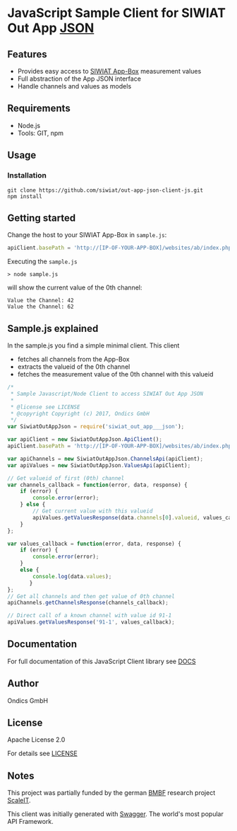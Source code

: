 # JavaScript Sample Client for SIWIAT Out App [JSON](http://siwiat.com/app/view/?appname=json)

## Features

* Provides easy access to [SIWIAT App-Box](http://www.siwiat.com) measurement values
* Full abstraction of the App JSON interface
* Handle channels and values as models

## Requirements

* Node.js
* Tools: GIT, npm

## Usage

### Installation

    git clone https://github.com/siwiat/out-app-json-client-js.git
    npm install
    
## Getting started

Change the host to your SIWIAT App-Box in ```sample.js```:

```javascript
apiClient.basePath = 'http://[IP-OF-YOUR-APP-BOX]/websites/ab/index.php/json/api';
```

Executing the ```sample.js```

    > node sample.js
    
will show the current value of the 0th channel:

    Value the Channel: 42
    Value the Channel: 62

    
## Sample.js explained

In the sample.js you find a simple minimal client. This client

* fetches all channels from the App-Box
* extracts the valueid of the 0th channel
* fetches the measurement value of the 0th channel with this valueid

```javascript
/*
 * Sample Javascript/Node Client to access SIWIAT Out App JSON
 *
 * @license see LICENSE
 * @copyright Copyright (c) 2017, Ondics GmbH
 */
var SiwiatOutAppJson = require('siwiat_out_app___json');

var apiClient = new SiwiatOutAppJson.ApiClient();
apiClient.basePath = 'http://[IP-OF-YOUR-APP-BOX]/websites/ab/index.php/json/api';

var apiChannels = new SiwiatOutAppJson.ChannelsApi(apiClient);
var apiValues = new SiwiatOutAppJson.ValuesApi(apiClient);

// Get valueid of first (0th) channel
var channels_callback = function(error, data, response) {
    if (error) {
        console.error(error);
    } else {
        // Get current value with this valueid
        apiValues.getValuesResponse(data.channels[0].valueid, values_callback);
    }
};

var values_callback = function(error, data, response) {
    if (error) {
        console.error(error);
    }
    else {
        console.log(data.values);
       }
};
// Get all channels and then get value of 0th channel
apiChannels.getChannelsResponse(channels_callback);

// Direct call of a known channel with value id 91-1
apiValues.getValuesResponse('91-1', values_callback);
```

## Documentation

For full documentation of this JavaScript Client library see [DOCS](docs)

## Author

Ondics GmbH

## License

Apache License 2.0

For details see [LICENSE](LICENSE)

## Notes
This project was partially funded by the german [BMBF](https://www.bmbf.de/) research project [ScaleIT](http://scale-it.org).

This client was initially generated with [Swagger](http://swagger.io). The world's most popular API Framework.


